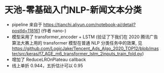 # 天池-零基础入门NLP-新闻文本分类

- pipeline 来自于 https://tianchi.aliyun.com/notebook-ai/detail?postId=118161 (作者 nano-)
- 模型采用了 transformer_encoder + LSTM (验证了下我们在 2020 腾讯广告算法大赛上用的 transformer 模型在普通 NLP 分类任务中的效果, 见 https://github.com/LogicJake/Tencent_Ads_Algo_2020_TOP12/blob/master/src/keras/f7_AGE_m6_transformer_lstm_2inputs_train_fold.py)
- 增加了 ReduceLROnPlateau callback
- 线上单折 0.944，五折估计可以 0.95

